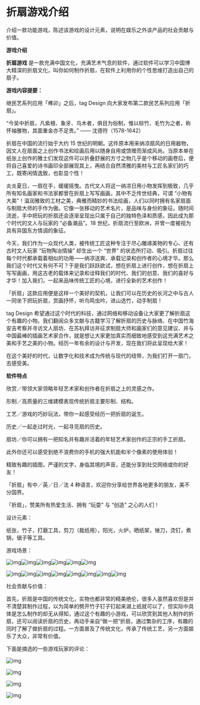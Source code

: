 # 折扇游戏介绍



介绍一款功能游戏，陈述该游戏的设计元素，说明在娱乐之外该产品的社会贡献与价值。

**游戏介绍**

 

**折扇游戏** 是一款充满中国文化，充满艺术气息的软件，通过软件可以学习中国博大精深的折扇文化，叫你如何制作折扇，在软件上利用你的个性思维打造出自己的扇子。

 

**游戏内容提要：**

 

继民艺系列应用「榫卯」之后，tag Design 向大家发布第二款民艺系列应用「折扇」。

“今吴中折扇，凡紫檀、象牙、乌木者，俱目为俗制，惟以棕竹、毛竹为之者，称怀袖雅物，其面重金亦不足贵。”   —— 沈德符（1578-1642）

折扇在中国的流行始于大约 15 世纪的明朝。这件原本用来纳凉扇风的日用器物，因文人在扇面之上创作书法和绘画后用以随身自用或馈赠而渐成风尚。当原本单在纸张上创作的雅士们发现这件可以折叠舒展的方寸之物几乎是个移动的画卷后，便将自己喜爱的诗书画印全部展现其上，再结合自然清雅的美材与工匠名家们的巧工，既寄闲情逸致，也彰显个性！

炎炎夏日，一扇在手，缓缓摇曳。古代文人将这一纳凉日用小物发挥到极致，几乎所有知名画家和书法家都曾在折扇上写写画画，其中不乏传世经典，可谓 “小物有大美”！温润雅致的工材之美，典雅而精妙的书法绘画，人们以同时拥有名家扇面与制扇大师的手作为傲。它像一张移动的艺术名片，是品味与身份的象征。随时间流逝，手中把玩的折扇还会逐渐呈现出只属于自己的独特色泽和质感，因此成为那个时代的文人与玩家的 “必备潮品”。18 世纪，折扇流行至欧洲，并曾一度被视为具有异国东方情调的象征。

今天，我们作为一众现代人类，被传统工匠这种专注于尽心雕琢美物的专心、还有古时文人玩家 “玩物陶冶情操” 却生出一个 “世界” 的状态所打动、吸引。折扇过往每个时代都承载着相似的功用——纳凉送爽、承载记录和创作者的心境才华。那么我们这个时代又有何不可？于是我们跃跃欲试，想在折扇上进行创作，想在折扇上写写画画，用这古老的载体来记录和诠释我们的时代、我们的创意、我们的喜好与才华！加入我们，一起来品味传统工匠的心境，进行全新的艺术创作！

「折扇」这款应用便是这样一个美好的契机，让我们可以在历史的长河之中与古人一同坐下把玩折扇，赏画抒怀，听鸟鸣虫吟，进山选竹，动手制扇！

tag Design 希望通过这个时代的科技，通过网络和移动设备让大家更了解折扇这个有趣的小物。我们翻阅众多文献与古籍学习了解折扇的历史与脉络、在中国竹海安吉考察并寻访文人扇坊、在苏杭拜访并征求制扇大师和画家们的意见建议、并与中国最棒的插画艺术家合作，就是想让大家更加真实而细致地感受到这充满艺术之美和手艺之美的小物。经历一年有余的设计与开发，现在我们将此呈现给大家！

在这个美好的时代，让数字化和技术成为传统与现代的纽带，为我们打开一扇门，去感受美。

 

**软件特点**

欣赏／带领大家领略年轻艺术家和创作者在折扇之上的灵感之作。

形制／高质量的三维建模表现传统折扇主要形制、结构。

工艺／游戏的巧妙玩法，带你一起感受经历一把折扇的诞生。

历史／一起走过时光，一起寻觅扇的历史。

扇坊／你可以拥有一把知名并有趣并活着的年轻艺术家创作的正宗的手工折扇。

此外你还可以感受到绝不浪费你的手机的强大机能和半个像素的使用体验！

精致有趣的插图，严谨的文字，身临其境的声音，还能分享到社交网络或你的好友！

「折扇」有中／英／日／法 4 种语言，欢迎你分享给世界各地更多的朋友，美不分国界。

「折扇」，赞美所有热爱生活、拥有 “玩耍” 与 “创造” 之心的人们！

 

设计元素：

纸张，竹子，打磨工具，剪刀（裁纸用），阳光，火炉，晒纸架，锉刀，烫钉，煮锅，锯子等工具。

 

游戏场景：

 

![img](file:///C:\Users\Administrator\AppData\Local\Temp\ksohtml\wps2B56.tmp.png)![img](file:///C:\Users\Administrator\AppData\Local\Temp\ksohtml\wps2B57.tmp.png)![img](file:///C:\Users\Administrator\AppData\Local\Temp\ksohtml\wps2B68.tmp.png)![img](file:///C:\Users\Administrator\AppData\Local\Temp\ksohtml\wps2B79.tmp.png)![img](file:///C:\Users\Administrator\AppData\Local\Temp\ksohtml\wps2B7A.tmp.png)![img](file:///C:\Users\Administrator\AppData\Local\Temp\ksohtml\wps2B7B.tmp.png) 

![img](file:///C:\Users\Administrator\AppData\Local\Temp\ksohtml\wps2B7C.tmp.png)![img](file:///C:\Users\Administrator\AppData\Local\Temp\ksohtml\wps2B7D.tmp.png)![img](file:///C:\Users\Administrator\AppData\Local\Temp\ksohtml\wps2B8D.tmp.png)![img](file:///C:\Users\Administrator\AppData\Local\Temp\ksohtml\wps2B8E.tmp.png)![img](file:///C:\Users\Administrator\AppData\Local\Temp\ksohtml\wps2B8F.tmp.png)![img](file:///C:\Users\Administrator\AppData\Local\Temp\ksohtml\wps2B90.tmp.png)![img](file:///C:\Users\Administrator\AppData\Local\Temp\ksohtml\wps2B91.tmp.png)![img](file:///C:\Users\Administrator\AppData\Local\Temp\ksohtml\wps2B92.tmp.png) 

 

社会贡献与价值：

 

首先，折扇是中国的传统文化，实物也都非常的精美绝伦，很多人虽然喜欢但是并不清楚其制作过程，以为简单的劈开竹子钉子钉起来湖上纸就可以了，但实际中具体是怎么制作的却无从得知，通过这个有趣的小游戏，可以欣赏到其他人制作的折扇，还可以阅读折扇的历史，再动手亲自“做一把”折扇，通过繁杂的工序，有趣的同时了解了做折扇的过程。一方面普及了传统文化，传承了传统工艺，另一方面娱乐了大众，非常有价值。

 

下面是摘选的一些游戏玩家的评论：

![img](file:///C:\Users\Administrator\AppData\Local\Temp\ksohtml\wps2B93.tmp.jpg) 

![img](file:///C:\Users\Administrator\AppData\Local\Temp\ksohtml\wps2B94.tmp.jpg) 

![img](file:///C:\Users\Administrator\AppData\Local\Temp\ksohtml\wps2B95.tmp.jpg) 

![img](file:///C:\Users\Administrator\AppData\Local\Temp\ksohtml\wps2B96.tmp.jpg) 